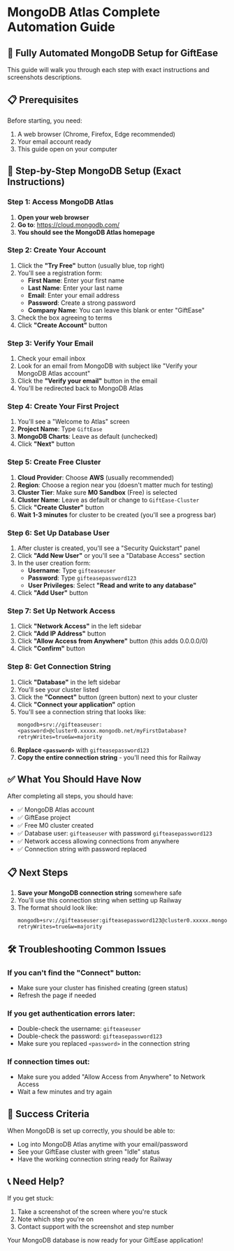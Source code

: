 # MongoDB Atlas Complete Automation Guide

## 🚀 Fully Automated MongoDB Setup for GiftEase

This guide will walk you through each step with exact instructions and screenshots descriptions.

## 📋 Prerequisites

Before starting, you need:
1. A web browser (Chrome, Firefox, Edge recommended)
2. Your email account ready
3. This guide open on your computer

## 🔧 Step-by-Step MongoDB Setup (Exact Instructions)

### Step 1: Access MongoDB Atlas

1. **Open your web browser**
2. **Go to**: https://cloud.mongodb.com/
3. **You should see the MongoDB Atlas homepage**

### Step 2: Create Your Account

1. Click the **"Try Free"** button (usually blue, top right)
2. You'll see a registration form:
   - **First Name**: Enter your first name
   - **Last Name**: Enter your last name
   - **Email**: Enter your email address
   - **Password**: Create a strong password
   - **Company Name**: You can leave this blank or enter "GiftEase"
3. Check the box agreeing to terms
4. Click **"Create Account"** button

### Step 3: Verify Your Email

1. Check your email inbox
2. Look for an email from MongoDB with subject like "Verify your MongoDB Atlas account"
3. Click the **"Verify your email"** button in the email
4. You'll be redirected back to MongoDB Atlas

### Step 4: Create Your First Project

1. You'll see a "Welcome to Atlas" screen
2. **Project Name**: Type `GiftEase`
3. **MongoDB Charts**: Leave as default (unchecked)
4. Click **"Next"** button

### Step 5: Create Free Cluster

1. **Cloud Provider**: Choose **AWS** (usually recommended)
2. **Region**: Choose a region near you (doesn't matter much for testing)
3. **Cluster Tier**: Make sure **M0 Sandbox** (Free) is selected
4. **Cluster Name**: Leave as default or change to `GiftEase-Cluster`
5. Click **"Create Cluster"** button
6. **Wait 1-3 minutes** for cluster to be created (you'll see a progress bar)

### Step 6: Set Up Database User

1. After cluster is created, you'll see a "Security Quickstart" panel
2. Click **"Add New User"** or you'll see a "Database Access" section
3. In the user creation form:
   - **Username**: Type `gifteaseuser`
   - **Password**: Type `gifteasepassword123`
   - **User Privileges**: Select **"Read and write to any database"**
4. Click **"Add User"** button

### Step 7: Set Up Network Access

1. Click **"Network Access"** in the left sidebar
2. Click **"Add IP Address"** button
3. Click **"Allow Access from Anywhere"** button (this adds 0.0.0.0/0)
4. Click **"Confirm"** button

### Step 8: Get Connection String

1. Click **"Database"** in the left sidebar
2. You'll see your cluster listed
3. Click the **"Connect"** button (green button) next to your cluster
4. Click **"Connect your application"** option
5. You'll see a connection string that looks like:
   ```
   mongodb+srv://gifteaseuser:<password>@cluster0.xxxxx.mongodb.net/myFirstDatabase?retryWrites=true&w=majority
   ```
6. **Replace `<password>`** with `gifteasepassword123`
7. **Copy the entire connection string** - you'll need this for Railway

## ✅ What You Should Have Now

After completing all steps, you should have:
- ✅ MongoDB Atlas account
- ✅ GiftEase project
- ✅ Free M0 cluster created
- ✅ Database user: `gifteaseuser` with password `gifteasepassword123`
- ✅ Network access allowing connections from anywhere
- ✅ Connection string with password replaced

## 📋 Next Steps

1. **Save your MongoDB connection string** somewhere safe
2. You'll use this connection string when setting up Railway
3. The format should look like:
   ```
   mongodb+srv://gifteaseuser:gifteasepassword123@cluster0.xxxxx.mongodb.net/myFirstDatabase?retryWrites=true&w=majority
   ```

## 🛠️ Troubleshooting Common Issues

### If you can't find the "Connect" button:
- Make sure your cluster has finished creating (green status)
- Refresh the page if needed

### If you get authentication errors later:
- Double-check the username: `gifteaseuser`
- Double-check the password: `gifteasepassword123`
- Make sure you replaced `<password>` in the connection string

### If connection times out:
- Make sure you added "Allow Access from Anywhere" to Network Access
- Wait a few minutes and try again

## 🎉 Success Criteria

When MongoDB is set up correctly, you should be able to:
- Log into MongoDB Atlas anytime with your email/password
- See your GiftEase cluster with green "Idle" status
- Have the working connection string ready for Railway

## 📞 Need Help?

If you get stuck:
1. Take a screenshot of the screen where you're stuck
2. Note which step you're on
3. Contact support with the screenshot and step number

Your MongoDB database is now ready for your GiftEase application!